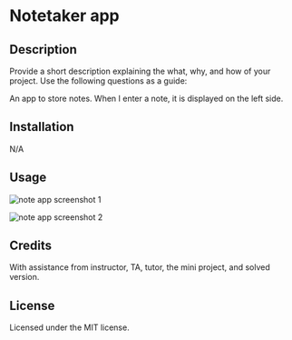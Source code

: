 # Notetaker app

## Description

Provide a short description explaining the what, why, and how of your project. Use the following questions as a guide:

An app to store notes. When I enter a note, it is displayed on the left side. 

## Installation

N/A

## Usage

![note app screenshot 1](https://github.com/casicl/notetaker-app/assets/158116041/7a5e17ec-3d3f-49d3-a272-9f6cb8f3ba1d)

![note app screenshot 2](https://github.com/casicl/notetaker-app/assets/158116041/b66da8bd-982c-4a55-8871-1c51ad695f36)


## Credits

With assistance from instructor, TA, tutor, the mini project, and solved version.

## License

Licensed under the MIT license. 

